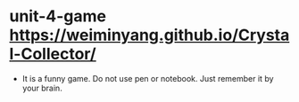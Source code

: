 # unit-4-game   https://weiminyang.github.io/Crystal-Collector/
* It is a funny game.  Do not use pen or notebook. Just remember it by your brain.

